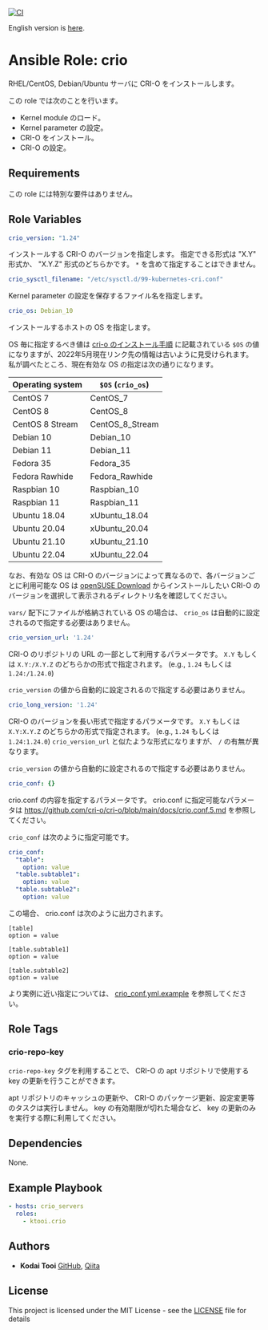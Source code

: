 [![CI](https://github.com/ktooi/ansible-role-crio/workflows/CI/badge.svg)](https://github.com/ktooi/ansible-role-crio/actions?query=workflow%3ACI+branch%3Amain)

English version is [here](README.md).

# Ansible Role: crio

RHEL/CentOS, Debian/Ubuntu サーバに CRI-O をインストールします。

この role では次のことを行います。

* Kernel module のロード。
* Kernel parameter の設定。
* CRI-O をインストール。
* CRI-O の設定。

## Requirements

この role には特別な要件はありません。

## Role Variables

```yaml
crio_version: "1.24"
```

インストールする CRI-O のバージョンを指定します。
指定できる形式は "X.Y" 形式か、 "X.Y.Z" 形式のどちらかです。
`*` を含めて指定することはできません。

```yaml
crio_sysctl_filename: "/etc/sysctl.d/99-kubernetes-cri.conf"
```

Kernel parameter の設定を保存するファイル名を指定します。

```yaml
crio_os: Debian_10
```

インストールするホストの OS を指定します。

OS 毎に指定するべき値は [cri-o のインストール手順](https://cri-o.io/) に記載されている `$OS` の値になりますが、2022年5月現在リンク先の情報は古いように見受けられます。
私が調べたところ、現在有効な OS の指定は次の通りになります。

|Operating system|`$OS` (`crio_os`)|
|---|---|
|CentOS 7|CentOS_7|
|CentOS 8|CentOS_8|
|CentOS 8 Stream|CentOS_8_Stream|
|Debian 10|Debian_10|
|Debian 11|Debian_11|
|Fedora 35|Fedora_35|
|Fedora Rawhide|Fedora_Rawhide|
|Raspbian 10|Raspbian_10|
|Raspbian 11|Raspbian_11|
|Ubuntu 18.04|xUbuntu_18.04|
|Ubuntu 20.04|xUbuntu_20.04|
|Ubuntu 21.10|xUbuntu_21.10|
|Ubuntu 22.04|xUbuntu_22.04|

なお、有効な OS は CRI-O のバージョンによって異なるので、各バージョンごとに利用可能な OS は [openSUSE Download](https://download.opensuse.org/repositories/devel:/kubic:/libcontainers:/stable:/cri-o:/) からインストールしたい CRI-O のバージョンを選択して表示されるディレクトリ名を確認してください。

`vars/` 配下にファイルが格納されている OS の場合は、 `crio_os` は自動的に設定されるので指定する必要はありません。

```yaml
crio_version_url: '1.24'
```

CRI-O のリポジトリの URL の一部として利用するパラメータです。
`X.Y` もしくは `X.Y:/X.Y.Z` のどちらかの形式で指定されます。 (e.g., `1.24` もしくは `1.24:/1.24.0`)

`crio_version` の値から自動的に設定されるので指定する必要はありません。

```yaml
crio_long_version: '1.24'
```

CRI-O のバージョンを長い形式で指定するパラメータです。
`X.Y` もしくは `X.Y:X.Y.Z` のどちらかの形式で指定されます。 (e.g., `1.24` もしくは `1.24:1.24.0`)
`crio_version_url` と似たような形式になりますが、 `/` の有無が異なります。

`crio_version` の値から自動的に設定されるので指定する必要はありません。

```yaml
crio_conf: {}
```

crio.conf の内容を指定するパラメータです。
crio.conf に指定可能なパラメータは https://github.com/cri-o/cri-o/blob/main/docs/crio.conf.5.md を参照してください。

`crio_conf` は次のように指定可能です。

```yaml
crio_conf:
  "table":
    option: value
  "table.subtable1":
    option: value
  "table.subtable2":
    option: value
```

この場合、 crio.conf は次のように出力されます。

```
[table]
option = value

[table.subtable1]
option = value

[table.subtable2]
option = value

```

より実例に近い指定については、 [crio_conf.yml.example](./defaults/crio_conf.yml.example) を参照してください。

## Role Tags

### crio-repo-key

`crio-repo-key` タグを利用することで、 CRI-O の apt リポジトリで使用する key の更新を行うことができます。

apt リポジトリのキャッシュの更新や、 CRI-O のパッケージ更新、設定変更等のタスクは実行しません。 key の有効期限が切れた場合など、 key の更新のみを実行する際に利用してください。

## Dependencies

None.

## Example Playbook

```yaml
- hosts: crio_servers
  roles:
    - ktooi.crio
```

## Authors

* **Kodai Tooi** [GitHub](https://github.com/ktooi), [Qiita](https://qiita.com/ktooi)

## License

This project is licensed under the MIT License - see the [LICENSE](LICENSE) file for details
